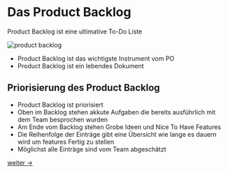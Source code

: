 # Das Product Backlog

Product Backlog ist eine ultimative To-Do Liste

![product backlog](https://letsscrumit.com/static/e829730ff29ba102a41c720acf80e49e/c83ae/product_bclg.png)

- Product Backlog ist das wichtigste Instrument vom PO
- Product Backlog ist ein lebendes Dokument

## Priorisierung des Product Backlog

- Product Backlog ist priorisiert
- Oben im Backlog stehen akkute Aufgaben die bereits ausführlich mit dem Team besprochen wurden
- Am Ende vom Backlog stehen Grobe Ideen und Nice To Have Features
- Die Reihenfolge der Einträge gibt eine Übersicht wie lange es dauern wird um features Fertig zu stellen
- Möglichst alle Einträge sind vom Team abgeschätzt

[weiter ->](11_good-requirements.md)